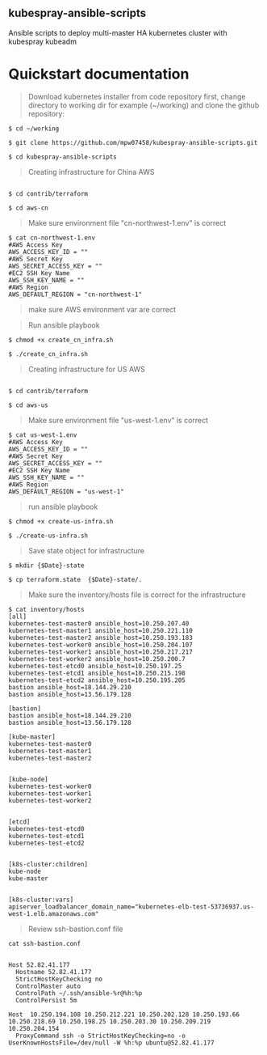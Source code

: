 ## kubespray-ansible-scripts
Ansible scripts to deploy multi-master HA kubernetes cluster with kubespray kubeadm

# Quickstart documentation

> Download kubernetes installer from code repository
first, change directory to working dir for example (~/working) and clone the github repository:

```
$ cd ~/working

$ git clone https://github.com/mpw07458/kubespray-ansible-scripts.git

$ cd kubespray-ansible-scripts

```

> Creating infrastructure for China AWS

```

$ cd contrib/terraform

$ cd aws-cn

```
> Make sure environment file "cn-northwest-1.env" is correct

```
$ cat cn-northwest-1.env
#AWS Access Key
AWS_ACCESS_KEY_ID = ""
#AWS Secret Key
AWS_SECRET_ACCESS_KEY = ""
#EC2 SSH Key Name
AWS_SSH_KEY_NAME = ""
#AWS Region
AWS_DEFAULT_REGION = "cn-northwest-1"
```
> make sure AWS environment var are correct

> Run ansible playbook

```
$ chmod +x create_cn_infra.sh

$ ./create_cn_infra.sh

```

> Creating infrastructure for US AWS

```

$ cd contrib/terraform

$ cd aws-us

```
> Make sure environment file "us-west-1.env" is correct

```
$ cat us-west-1.env
#AWS Access Key
AWS_ACCESS_KEY_ID = ""
#AWS Secret Key
AWS_SECRET_ACCESS_KEY = ""
#EC2 SSH Key Name
AWS_SSH_KEY_NAME = ""
#AWS Region
AWS_DEFAULT_REGION = "us-west-1"
```

> run ansible playbook
```
$ chmod +x create-us-infra.sh

$ ./create-us-infra.sh
```

> Save state object for infrastructure

```
$ mkdir {$Date}-state

$ cp terraform.state  {$Date}-state/.
```
> Make sure the inventory/hosts file is correct for the infrastructure

```
$ cat inventory/hosts
[all]
kubernetes-test-master0 ansible_host=10.250.207.40
kubernetes-test-master1 ansible_host=10.250.221.110
kubernetes-test-master2 ansible_host=10.250.193.183
kubernetes-test-worker0 ansible_host=10.250.204.107
kubernetes-test-worker1 ansible_host=10.250.217.217
kubernetes-test-worker2 ansible_host=10.250.200.7
kubernetes-test-etcd0 ansible_host=10.250.197.25
kubernetes-test-etcd1 ansible_host=10.250.215.198
kubernetes-test-etcd2 ansible_host=10.250.195.205
bastion ansible_host=18.144.29.210
bastion ansible_host=13.56.179.128

[bastion]
bastion ansible_host=18.144.29.210
bastion ansible_host=13.56.179.128

[kube-master]
kubernetes-test-master0
kubernetes-test-master1
kubernetes-test-master2


[kube-node]
kubernetes-test-worker0
kubernetes-test-worker1
kubernetes-test-worker2


[etcd]
kubernetes-test-etcd0
kubernetes-test-etcd1
kubernetes-test-etcd2


[k8s-cluster:children]
kube-node
kube-master


[k8s-cluster:vars]
apiserver_loadbalancer_domain_name="kubernetes-elb-test-53736937.us-west-1.elb.amazonaws.com"
```

> Review ssh-bastion.conf file

```
cat ssh-bastion.conf


Host 52.82.41.177
  Hostname 52.82.41.177
  StrictHostKeyChecking no
  ControlMaster auto
  ControlPath ~/.ssh/ansible-%r@%h:%p
  ControlPersist 5m

Host  10.250.194.108 10.250.212.221 10.250.202.128 10.250.193.66 10.250.218.69 10.250.198.25 10.250.203.30 10.250.209.219 10.250.204.154
  ProxyCommand ssh -o StrictHostKeyChecking=no -o UserKnownHostsFile=/dev/null -W %h:%p ubuntu@52.82.41.177
  ```
